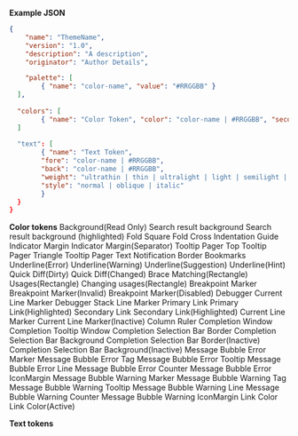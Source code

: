 **Example JSON**
``` JSON
{
	"name": "ThemeName",
	"version": "1.0",
	"description": "A description",
	"originator": "Author Details",

	"palette": [
		{ "name": "color-name", "value": "#RRGGBB" }
  ],
  
  "colors": [
		{ "name": "Color Token", "color": "color-name | #RRGGBB", "secondcolor": "color-name | #RRGGBB" }
  ]
  
  "text": [
		{ "name": "Text Token",
		"fore": "color-name | #RRGGBB", 
		"back": "color-name | #RRGGBB", 
		"weight": "ultrathin | thin | ultralight | light | semilight | book | normal | medium | mediumbold | semibold | bold | ultrabold | heavy | ultraheavy | semiblack | black | ultrablack" ,
		"style": "normal | oblique | italic"
		}
  }
}
```

**Color tokens**
Background(Read Only)
Search result background
Search result background (highlighted)
Fold Square
Fold Cross
            Indentation Guide
            Indicator Margin
            Indicator Margin(Separator)
            Tooltip Pager Top
            Tooltip Pager Triangle
            Tooltip Pager Text
            Notification Border
            Bookmarks
            Underline(Error)
            Underline(Warning)
            Underline(Suggestion)
            Underline(Hint)
            Quick Diff(Dirty)
            Quick Diff(Changed)
            Brace Matching(Rectangle)
            Usages(Rectangle)
            Changing usages(Rectangle)
            Breakpoint Marker
            Breakpoint Marker(Invalid)
            Breakpoint Marker(Disabled)
            Debugger Current Line Marker
            Debugger Stack Line Marker
            Primary Link
            Primary Link(Highlighted)
            Secondary Link
            Secondary Link(Highlighted)
            Current Line Marker
            Current Line Marker(Inactive)
            Column Ruler
            Completion Window
            Completion Tooltip Window
            Completion Selection Bar Border
            Completion Selection Bar Background
            Completion Selection Bar Border(Inactive)
            Completion Selection Bar Background(Inactive)
            Message Bubble Error Marker
            Message Bubble Error Tag
            Message Bubble Error Tooltip
            Message Bubble Error Line
            Message Bubble Error Counter
            Message Bubble Error IconMargin
            Message Bubble Warning Marker
            Message Bubble Warning Tag
            Message Bubble Warning Tooltip
            Message Bubble Warning Line
            Message Bubble Warning Counter
            Message Bubble Warning IconMargin
            Link Color
            Link Color(Active)
	    
**Text tokens**
